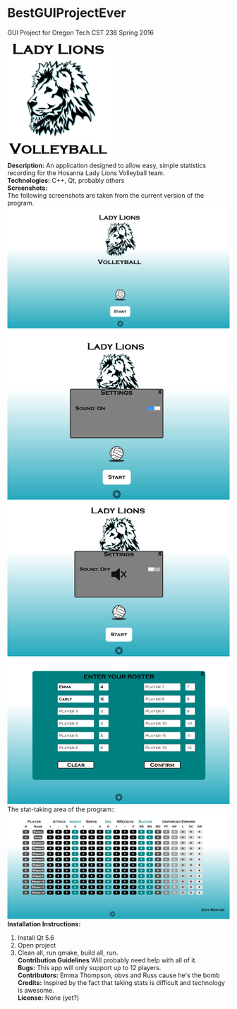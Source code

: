 # BestGUIProjectEver
GUI Project for Oregon Tech CST 238 Spring 2016 </br>

![Alt text](https://github.com/emma4thompson/BestGUIProjectEver/blob/master/logo2.png) </br>
<b>Description:</b> An application designed to allow easy, simple statistics recording for the Hosanna Lady Lions Volleyball team.</br>
<b>Technologies:</b> C++, Qt, probably others </br>
<b>Screenshots:</b> </br>
The following screenshots are taken from the current version of the program.</br>
![Alt text](https://github.com/emma4thompson/BestGUIProjectEver/blob/master/splash3.png) </br>
![Alt text](https://github.com/emma4thompson/BestGUIProjectEver/blob/master/splash4.png) </br>
![Alt text](https://github.com/emma4thompson/BestGUIProjectEver/blob/master/splash5.png) </br>
![Alt text](https://github.com/emma4thompson/BestGUIProjectEver/blob/master/roster1.png) </br>
The stat-taking area of the program::
![Alt text](https://github.com/emma4thompson/BestGUIProjectEver/blob/master/stats1.png) </br>
<b>Installation Instructions:</b>  
1. Install Qt 5.6 </br> 
2. Open project </br> 
3. Clean all, run qmake, build all, run.  </br>
<b>Contribution Guidelines</b> Will probably need help with all of it. </br>
<b>Bugs:</b> This app will only support up to 12 players.</br>
<b>Contributors:</b> Emma Thompson, obvs and Russ cause he's the bomb </br>
<b>Credits:</b> Inspired by the fact that taking stats is difficult and technology is awesome.</br>
<b>License:</b> None (yet?)</br>
